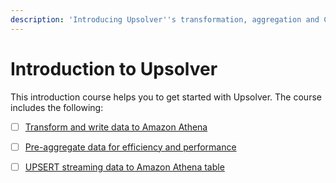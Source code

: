 ```yaml
---
description: 'Introducing Upsolver''s transformation, aggregation and CDC features.'
---
```


# Introduction to Upsolver

This introduction course helps you to get started with Upsolver. The course includes the following:

* [ ] [Transform and write data to Amazon Athena](transform-and-output-data-to-athena.md)
* [ ] [Pre-aggregate data for efficiency and performance](query-table-using-amazing-athena.md)
* [ ] [UPSERT streaming data to Amazon Athena table](upsert-streaming-data-to-amazon-athena.md)

